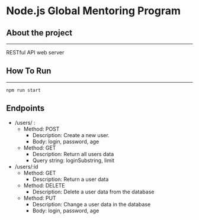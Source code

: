 # Node.js Global Mentoring Program
## About the project
--------------------
RESTful API web server
## How To Run
-------------
`npm run start`
## Endpoints
* /users/ :
  * Method: POST
    * Description: Create a new user.
    * Body: login, password, age
  * Method: GET
    * Description: Return all users data
    * Query string: loginSubstring, limit
* /users/:id
  * Method: GET
    * Description: Return a user data
  * Method: DELETE
    * Description: Delete a user data from the database
  * Method: PUT
    * Description: Change a user data in the database
    * Body: login, password, age